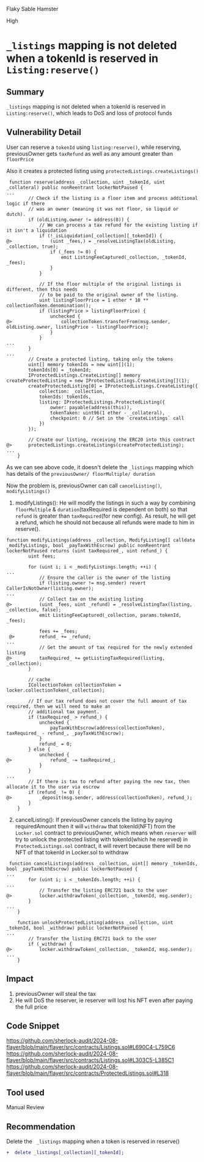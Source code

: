 Flaky Sable Hamster

High

# `_listings` mapping is not deleted when a tokenId is reserved in `Listing:reserve()`

## Summary
`_listings` mapping is not deleted when a tokenId is reserved in `Listing:reserve()`, which leads to DoS and loss of protocol funds

## Vulnerability Detail
User can reserve a `tokenId` using `listing:reserve()`, while reserving, previousOwner gets `taxRefund` as well as any amount greater than `floorPrice`

Also it creates a protected listing using `protectedListings.createListings()`
```solidity
 function reserve(address _collection, uint _tokenId, uint _collateral) public nonReentrant lockerNotPaused {
...
        // Check if the listing is a floor item and process additional logic if there
        // was an owner (meaning it was not floor, so liquid or dutch).
        if (oldListing.owner != address(0)) {
            // We can process a tax refund for the existing listing if it isn't a liquidation
            if (!_isLiquidation[_collection][_tokenId]) {
@>              (uint _fees,) = _resolveListingTax(oldListing, _collection, true);
                if (_fees != 0) {
                    emit ListingFeeCaptured(_collection, _tokenId, _fees);
                }
            }

            // If the floor multiple of the original listings is different, then this needs
            // to be paid to the original owner of the listing.
            uint listingFloorPrice = 1 ether * 10 ** collectionToken.denomination();
            if (listingPrice > listingFloorPrice) {
                unchecked {
@>                  collectionToken.transferFrom(msg.sender, oldListing.owner, listingPrice - listingFloorPrice);
                }
            }
...
        }
...
        // Create a protected listing, taking only the tokens
        uint[] memory tokenIds = new uint[](1);
        tokenIds[0] = _tokenId;
        IProtectedListings.CreateListing[] memory createProtectedListing = new IProtectedListings.CreateListing[](1);
        createProtectedListing[0] = IProtectedListings.CreateListing({
            collection: _collection,
            tokenIds: tokenIds,
            listing: IProtectedListings.ProtectedListing({
                owner: payable(address(this)),
                tokenTaken: uint96(1 ether - _collateral),
                checkpoint: 0 // Set in the `createListings` call
            })
        });

        // Create our listing, receiving the ERC20 into this contract
@>      protectedListings.createListings(createProtectedListing);
...
    }
```
As we can see above code, it doesn't delete the `_listings` mapping which has details of the `previousOwner/ floorMultiple/ duration`

Now the problem is, previousOwner can call `cancelListing()`, `modifyListings()`
1. modifyListings(): He will modify the listings in such a way by combining `floorMultiple` & `duration`(taxRequired is dependent on both) so that `refund` is greater than `taxRequired`(for new config). As result, he will get a refund, which he should not because all refunds were made to him in reserve().
```solidity
function modifyListings(address _collection, ModifyListing[] calldata _modifyListings, bool _payTaxWithEscrow) public nonReentrant lockerNotPaused returns (uint taxRequired_, uint refund_) {
        uint fees;

        for (uint i; i < _modifyListings.length; ++i) {
...
            // Ensure the caller is the owner of the listing
            if (listing.owner != msg.sender) revert CallerIsNotOwner(listing.owner);
...
            // Collect tax on the existing listing
@>          (uint _fees, uint _refund) = _resolveListingTax(listing, _collection, false);
            emit ListingFeeCaptured(_collection, params.tokenId, _fees);

            fees += _fees;
 @>         refund_ += _refund;
...
            // Get the amount of tax required for the newly extended listing
@>          taxRequired_ += getListingTaxRequired(listing, _collection);
        }

        // cache
        ICollectionToken collectionToken = locker.collectionToken(_collection);

        // If our tax refund does not cover the full amount of tax required, then we will need to make an
        // additional tax payment.
        if (taxRequired_ > refund_) {
            unchecked {
                payTaxWithEscrow(address(collectionToken), taxRequired_ - refund_, _payTaxWithEscrow);
            }
            refund_ = 0;
        } else {
            unchecked {
@>              refund_ -= taxRequired_;
            }
        }
...
        // If there is tax to refund after paying the new tax, then allocate it to the user via escrow
        if (refund_ != 0) {
@>          _deposit(msg.sender, address(collectionToken), refund_);
        }
    }
```
2. cancelListing(): If previousOwner cancels the listing by paying requiredAmount then it will `withdraw` that tokenId(NFT) from the `Locker.sol` contract to previousOwner, which means when `reserver` will try to unlock the protected listing with tokenId(which he reserved) in `ProtectedListings.sol` contract, it will revert because there will be no NFT of that tokenId in Locker.sol to withdraw
```solidity
 function cancelListings(address _collection, uint[] memory _tokenIds, bool _payTaxWithEscrow) public lockerNotPaused {
...
        for (uint i; i < _tokenIds.length; ++i) {
...
            // Transfer the listing ERC721 back to the user
@>          locker.withdrawToken(_collection, _tokenId, msg.sender);
        }
...
    }
```
```solidity
    function unlockProtectedListing(address _collection, uint _tokenId, bool _withdraw) public lockerNotPaused {
...
        // Transfer the listing ERC721 back to the user
        if (_withdraw) {
@>          locker.withdrawToken(_collection, _tokenId, msg.sender);
...
    }
```

## Impact
1. previousOwner will steal the tax
2. He will DoS the reserver, ie reserver will lost his NFT even after paying the full price

## Code Snippet
https://github.com/sherlock-audit/2024-08-flayer/blob/main/flayer/src/contracts/Listings.sol#L690C4-L759C6
https://github.com/sherlock-audit/2024-08-flayer/blob/main/flayer/src/contracts/Listings.sol#L303C5-L385C1
https://github.com/sherlock-audit/2024-08-flayer/blob/main/flayer/src/contracts/ProtectedListings.sol#L318

## Tool used
Manual Review

## Recommendation
Delete the ` _listings` mapping when a token is reserved in reserve()
```diff
+  delete _listings[_collection][_tokenId];
```
